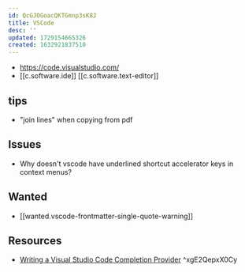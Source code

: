 ```yaml
---
id: QcGJOGoacQKTGmnp3sK8J
title: VSCode
desc: ''
updated: 1729154665326
created: 1632921837510
---
```


- https://code.visualstudio.com/
- [[c.software.ide]] [[c.software.text-editor]]

## tips

- "join lines" when copying from pdf

## Issues

- Why doesn't vscode have underlined shortcut accelerator keys in context menus? 

## Wanted

- [[wanted.vscode-frontmatter-single-quote-warning]]

## Resources

- [Writing a Visual Studio Code Completion Provider](https://blog.dendron.so/notes/IThOx1Oag1r0JAglpiDLp/)  ^xgE2QepxX0Cy

